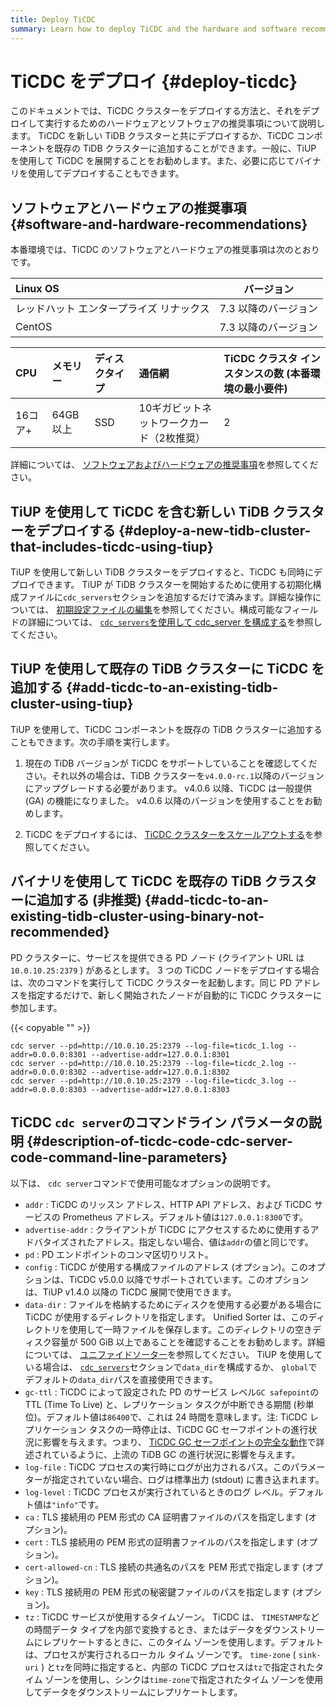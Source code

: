 ```yaml
---
title: Deploy TiCDC
summary: Learn how to deploy TiCDC and the hardware and software recommendations for deploying and running it.
---
```


# TiCDC をデプロイ {#deploy-ticdc}

このドキュメントでは、TiCDC クラスターをデプロイする方法と、それをデプロイして実行するためのハードウェアとソフトウェアの推奨事項について説明します。 TiCDC を新しい TiDB クラスターと共にデプロイするか、TiCDC コンポーネントを既存の TiDB クラスターに追加することができます。一般に、TiUP を使用して TiCDC を展開することをお勧めします。また、必要に応じてバイナリを使用してデプロイすることもできます。

## ソフトウェアとハードウェアの推奨事項 {#software-and-hardware-recommendations}

本番環境では、TiCDC のソフトウェアとハードウェアの推奨事項は次のとおりです。

| Linux OS              |     バージョン    |
| :-------------------- | :----------: |
| レッドハット エンタープライズ リナックス | 7.3 以降のバージョン |
| CentOS                | 7.3 以降のバージョン |

| CPU   | メモリー   | ディスクタイプ | 通信網                    | TiCDC クラスタ インスタンスの数 (本番環境の最小要件) |
| :---- | :----- | :------ | :--------------------- | :------------------------------ |
| 16コア+ | 64GB以上 | SSD     | 10ギガビットネットワークカード（2枚推奨） | 2                               |

詳細については、 [ソフトウェアおよびハードウェアの推奨事項](/hardware-and-software-requirements.md)を参照してください。

## TiUP を使用して TiCDC を含む新しい TiDB クラスターをデプロイする {#deploy-a-new-tidb-cluster-that-includes-ticdc-using-tiup}

TiUP を使用して新しい TiDB クラスターをデプロイすると、TiCDC も同時にデプロイできます。 TiUP が TiDB クラスターを開始するために使用する初期化構成ファイルに`cdc_servers`セクションを追加するだけで済みます。詳細な操作については、 [初期設定ファイルの編集](/production-deployment-using-tiup.md#step-3-initialize-cluster-topology-file)を参照してください。構成可能なフィールドの詳細については、 [`cdc_servers`を使用して cdc_server を構成する](/tiup/tiup-cluster-topology-reference.md#cdc_servers)を参照してください。

## TiUP を使用して既存の TiDB クラスターに TiCDC を追加する {#add-ticdc-to-an-existing-tidb-cluster-using-tiup}

TiUP を使用して、TiCDC コンポーネントを既存の TiDB クラスターに追加することもできます。次の手順を実行します。

1.  現在の TiDB バージョンが TiCDC をサポートしていることを確認してください。それ以外の場合は、TiDB クラスターを`v4.0.0-rc.1`以降のバージョンにアップグレードする必要があります。 v4.0.6 以降、TiCDC は一般提供 (GA) の機能になりました。 v4.0.6 以降のバージョンを使用することをお勧めします。

2.  TiCDC をデプロイするには、 [TiCDC クラスターをスケールアウトする](/scale-tidb-using-tiup.md#scale-out-a-ticdc-cluster)を参照してください。

## バイナリを使用して TiCDC を既存の TiDB クラスターに追加する (非推奨) {#add-ticdc-to-an-existing-tidb-cluster-using-binary-not-recommended}

PD クラスターに、サービスを提供できる PD ノード (クライアント URL は`10.0.10.25:2379` ) があるとします。 3 つの TiCDC ノードをデプロイする場合は、次のコマンドを実行して TiCDC クラスターを起動します。同じ PD アドレスを指定するだけで、新しく開始されたノードが自動的に TiCDC クラスターに参加します。

{{< copyable "" >}}

```shell
cdc server --pd=http://10.0.10.25:2379 --log-file=ticdc_1.log --addr=0.0.0.0:8301 --advertise-addr=127.0.0.1:8301
cdc server --pd=http://10.0.10.25:2379 --log-file=ticdc_2.log --addr=0.0.0.0:8302 --advertise-addr=127.0.0.1:8302
cdc server --pd=http://10.0.10.25:2379 --log-file=ticdc_3.log --addr=0.0.0.0:8303 --advertise-addr=127.0.0.1:8303
```

## TiCDC <code>cdc server</code>のコマンドライン パラメータの説明 {#description-of-ticdc-code-cdc-server-code-command-line-parameters}

以下は、 `cdc server`コマンドで使用可能なオプションの説明です。

-   `addr` : TiCDC のリッスン アドレス、HTTP API アドレス、および TiCDC サービスの Prometheus アドレス。デフォルト値は`127.0.0.1:8300`です。
-   `advertise-addr` : クライアントが TiCDC にアクセスするために使用するアドバタイズされたアドレス。指定しない場合、値は`addr`の値と同じです。
-   `pd` : PD エンドポイントのコンマ区切りリスト。
-   `config` : TiCDC が使用する構成ファイルのアドレス (オプション)。このオプションは、TiCDC v5.0.0 以降でサポートされています。このオプションは、TiUP v1.4.0 以降の TiCDC 展開で使用できます。
-   `data-dir` : ファイルを格納するためにディスクを使用する必要がある場合に TiCDC が使用するディレクトリを指定します。 Unified Sorter は、このディレクトリを使用して一時ファイルを保存します。このディレクトリの空きディスク容量が 500 GiB 以上であることを確認することをお勧めします。詳細については、 [ユニファイドソーター](/ticdc/manage-ticdc.md#unified-sorter)を参照してください。 TiUP を使用している場合は、 [`cdc_servers`](/tiup/tiup-cluster-topology-reference.md#cdc_servers)セクションで`data_dir`を構成するか、 `global`でデフォルトの`data_dir`パスを直接使用できます。
-   `gc-ttl` : TiCDC によって設定された PD のサービス レベル`GC safepoint`の TTL (Time To Live) と、レプリケーション タスクが中断できる期間 (秒単位)。デフォルト値は`86400`で、これは 24 時間を意味します。注: TiCDC レプリケーション タスクの一時停止は、TiCDC GC セーフポイントの進行状況に影響を与えます。つまり、 [TiCDC GC セーフポイントの完全な動作](/ticdc/ticdc-faq.md#what-is-the-complete-behavior-of-ticdc-garbage-collection-gc-safepoint)で詳述されているように、上流の TiDB GC の進行状況に影響を与えます。
-   `log-file` : TiCDC プロセスの実行時にログが出力されるパス。このパラメーターが指定されていない場合、ログは標準出力 (stdout) に書き込まれます。
-   `log-level` : TiCDC プロセスが実行されているときのログ レベル。デフォルト値は`"info"`です。
-   `ca` : TLS 接続用の PEM 形式の CA 証明書ファイルのパスを指定します (オプション)。
-   `cert` : TLS 接続用の PEM 形式の証明書ファイルのパスを指定します (オプション)。
-   `cert-allowed-cn` : TLS 接続の共通名のパスを PEM 形式で指定します (オプション)。
-   `key` : TLS 接続用の PEM 形式の秘密鍵ファイルのパスを指定します (オプション)。
-   `tz` : TiCDC サービスが使用するタイムゾーン。 TiCDC は、 `TIMESTAMP`などの時間データ タイプを内部で変換するとき、またはデータをダウンストリームにレプリケートするときに、このタイム ゾーンを使用します。デフォルトは、プロセスが実行されるローカル タイム ゾーンです。 `time-zone` ( `sink-uri` ) と`tz`を同時に指定すると、内部の TiCDC プロセスは`tz`で指定されたタイム ゾーンを使用し、シンクは`time-zone`で指定されたタイム ゾーンを使用してデータをダウンストリームにレプリケートします。
